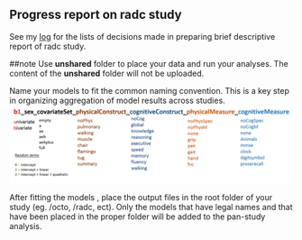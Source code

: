 Progress report on radc study
---
See my [log](./descriptives/README.md) for the lists of decisions made in preparing brief descriptive report of radc study.  

##note
Use **unshared** folder to place your data and run your analyses. The content of the **unshared** folder will not be uploaded.

Name your models to fit the common naming convention. This is a key step in organizing aggregation of model results across studies. 
![logl](../../libs/images/model_naming_convention.png)

After fitting the models , place the output files in the root folder of your study (eg. /octo, /radc, ect). Only the models that have legal names and that have been placed in the proper folder will be added to the pan-study analysis.
